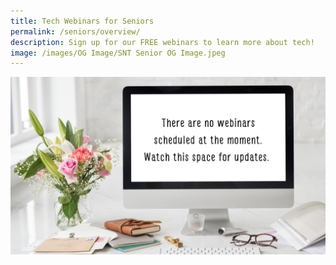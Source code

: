 ```yaml
---
title: Tech Webinars for Seniors
permalink: /seniors/overview/
description: Sign up for our FREE webinars to learn more about tech!
image: /images/OG Image/SNT Senior OG Image.jpeg
---
```

![no webinars for seniors in April 2023](/images/No%20Webinar/No%20Webinar.png)